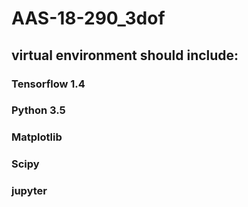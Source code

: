 # AAS-18-290_3dof
## virtual environment should include:
### Tensorflow 1.4
### Python 3.5
### Matplotlib
### Scipy 
### jupyter
